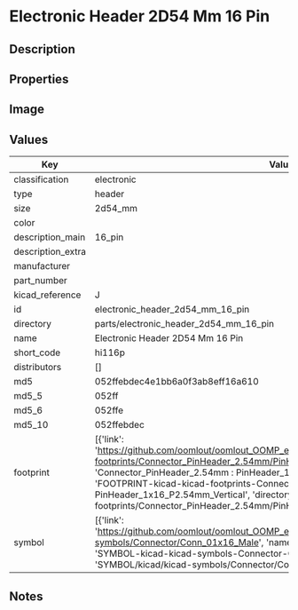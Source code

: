 # Electronic Header 2D54 Mm 16 Pin

## Description

## Properties


## Image


## Values

| Key | Value |
| --- | --- |
| classification | electronic |
| type | header |
| size | 2d54_mm |
| color |  |
| description_main | 16_pin |
| description_extra |  |
| manufacturer |  |
| part_number |  |
| kicad_reference | J |
| id | electronic_header_2d54_mm_16_pin |
| directory | parts/electronic_header_2d54_mm_16_pin |
| name | Electronic Header 2D54 Mm 16 Pin |
| short_code | hi116p |
| distributors | [] |
| md5 | 052ffebdec4e1bb6a0f3ab8eff16a610 |
| md5_5 | 052ff |
| md5_6 | 052ffe |
| md5_10 | 052ffebdec |
| footprint | [{'link': 'https://github.com/oomlout/oomlout_OOMP_eda_V2/tree/main/FOOTPRINT/kicad/kicad-footprints/Connector_PinHeader_2.54mm/PinHeader_1x16_P2.54mm_Vertical', 'name': 'Connector_PinHeader_2.54mm : PinHeader_1x16_P2.54mm_Vertical', 'id': 'FOOTPRINT-kicad-kicad-footprints-Connector_PinHeader_2.54mm-PinHeader_1x16_P2.54mm_Vertical', 'directory': 'FOOTPRINT/kicad/kicad-footprints/Connector_PinHeader_2.54mm/PinHeader_1x16_P2.54mm_Vertical/'}] |
| symbol | [{'link': 'https://github.com/oomlout/oomlout_OOMP_eda_V2/tree/main/SYMBOL/kicad/kicad-symbols/Connector/Conn_01x16_Male', 'name': 'Connector : Conn_01x16_Male', 'id': 'SYMBOL-kicad-kicad-symbols-Connector-Conn_01x16_Male', 'directory': 'SYMBOL/kicad/kicad-symbols/Connector/Conn_01x16_Male/'}] |

## Notes


